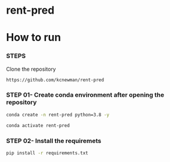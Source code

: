 # rent-pred


# How to run
### STEPS

Clone the repository

```bash
https://github.com/kcnewman/rent-pred
```
### STEP 01- Create conda environment after opening the repository

```bash
conda create -n rent-pred python=3.8 -y 
```

```bash
conda activate rent-pred
```


### STEP 02- Install the requiremets
```bash
pip install -r requirements.txt
```

